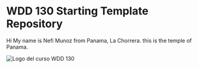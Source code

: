 # WDD 130 Starting Template Repository

Hi My name is Nefi Munoz from Panama, La Chorrera. this is the temple of Panama.

![Logo del curso WDD 130](panama-city-panama-temple-50529.png)




